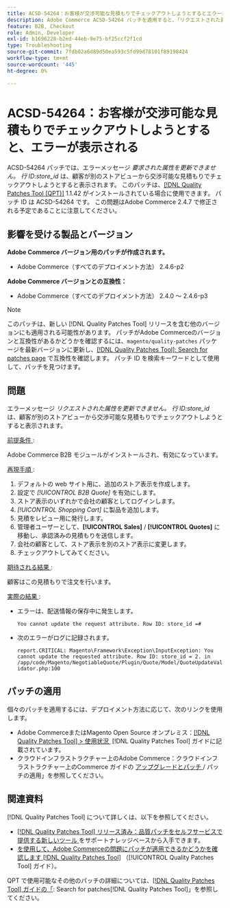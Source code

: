 ```yaml
---
title: ACSD-54264：お客様が交渉可能な見積もりでチェックアウトしようとするとエラーが発生する
description: Adobe Commerce ACSD-54264 パッチを適用すると、「リクエストされた属性を更新できません。 Row ID:store_id」は、顧客が別のストアビューから交渉可能な見積もりでチェックアウトしようとすると表示されます。
feature: B2B, Checkout
role: Admin, Developer
exl-id: b1696228-b2ed-44eb-9e75-bf25ccf2f1cd
type: Troubleshooting
source-git-commit: 7fdb02a6d89d50ea593c5fd99d78101f89198424
workflow-type: tm+mt
source-wordcount: '445'
ht-degree: 0%

---
```


# ACSD-54264：お客様が交渉可能な見積もりでチェックアウトしようとすると、エラーが表示される

ACSD-54264 パッチでは、エラーメッセージ *要求された属性を更新できません。 行 ID:store_id* は、顧客が別のストアビューから交渉可能な見積もりでチェックアウトしようとすると表示されます。 このパッチは、[[!DNL Quality Patches Tool (QPT)]](https://experienceleague.adobe.com/ja/docs/commerce-operations/tools/quality-patches-tool/quality-patches-tool-to-self-serve-quality-patches) 1.1.42 がインストールされている場合に使用できます。 パッチ ID は ACSD-54264 です。 この問題はAdobe Commerce 2.4.7 で修正される予定であることに注意してください。

## 影響を受ける製品とバージョン

**Adobe Commerce バージョン用のパッチが作成されます。**

* Adobe Commerce（すべてのデプロイメント方法） 2.4.6-p2

**Adobe Commerce バージョンとの互換性：**

* Adobe Commerce（すべてのデプロイメント方法） 2.4.0 ～ 2.4.6-p3

>[!NOTE]
>
>このパッチは、新しい [!DNL Quality Patches Tool] リリースを含む他のバージョンにも適用される可能性があります。 パッチがAdobe Commerceのバージョンと互換性があるかどうかを確認するには、`magento/quality-patches` パッケージを最新バージョンに更新し、[[!DNL Quality Patches Tool]: Search for patches page](https://experienceleague.adobe.com/tools/commerce-quality-patches/index.html?lang=ja) で互換性を確認します。 パッチ ID を検索キーワードとして使用して、パッチを見つけます。

## 問題

エラーメッセージ *リクエストされた属性を更新できません。 行 ID:store_id* は、顧客が別のストアビューから交渉可能な見積もりでチェックアウトしようとすると表示されます。

<u> 前提条件 </u>:

Adobe Commerce B2B モジュールがインストールされ、有効になっています。

<u> 再現手順 </u>:

1. デフォルトの web サイト用に、追加のストア表示を作成します。
1. 設定で *[!UICONTROL B2B Quote]* を有効にします。
1. ストア表示のいずれかで会社の顧客としてログインします。
1. *[!UICONTROL Shopping Cart]* に製品を追加します。
1. 見積をレビュー用に発行します。
1. 管理者ユーザーとして、**[!UICONTROL Sales]** / **[!UICONTROL Quotes]** に移動し、承認済みの見積もりを送信します。
1. 会社の顧客として、ストア表示を別のストア表示に変更します。
1. チェックアウトしてみてください。

<u> 期待される結果 </u>:

顧客はこの見積もりで注文を行います。

<u> 実際の結果 </u>:

* エラーは、配送情報の保存中に発生します。

  `You cannot update the request attribute. Row ID: store_id =#`

* 次のエラーがログに記録されます。

  `report.CRITICAL: Magento\Framework\Exception\InputException: You cannot update the requested attribute. Row ID: store_id = 2. in /app/code/Magento/NegotiableQuote/Plugin/Quote/Model/QuoteUpdateValidator.php:100`

## パッチの適用

個々のパッチを適用するには、デプロイメント方法に応じて、次のリンクを使用します。

* Adobe CommerceまたはMagento Open Source オンプレミス：[[!DNL Quality Patches Tool] > 使用状況 &#x200B;](/help/tools/quality-patches-tool/usage.md) [!DNL Quality Patches Tool] ガイドに記載されています。
* クラウドインフラストラクチャー上のAdobe Commerce：クラウドインフラストラクチャー上のCommerce ガイドの [&#x200B; アップグレードとパッチ &#x200B;](https://experienceleague.adobe.com/docs/commerce-cloud-service/user-guide/develop/upgrade/apply-patches.html?lang=ja)/ パッチの適用」を参照してください。

## 関連資料

[!DNL Quality Patches Tool] について詳しくは、以下を参照してください。

* [[!DNL Quality Patches Tool]  リリース済み：品質パッチをセルフサービスで提供する新しいツール &#x200B;](https://experienceleague.adobe.com/ja/docs/commerce-operations/tools/quality-patches-tool/quality-patches-tool-to-self-serve-quality-patches) をサポートナレッジベースから入手できます。
* [&#x200B; を使用して、Adobe Commerceの問題にパッチが適用できるかどうかを確認します  [!DNL Quality Patches Tool]](/help/tools/quality-patches-tool/patches-available-in-qpt/check-patch-for-magento-issue-with-magento-quality-patches.md) （[!UICONTROL Quality Patches Tool] ガイド）。


QPT で使用可能なその他のパッチの詳細については、[[!DNL Quality Patches Tool] ガイドの「](https://experienceleague.adobe.com/tools/commerce-quality-patches/index.html?lang=ja): Search for patches[!DNL Quality Patches Tool]」を参照してください。
